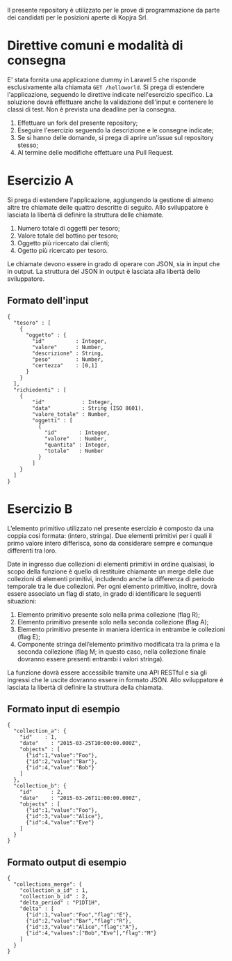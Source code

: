 Il presente repository è utilizzato per le prove di programmazione da parte dei candidati per le posizioni aperte di Kopjra Srl.

# Direttive comuni e modalità di consegna

E' stata fornita una applicazione dummy in Laravel 5 che risponde esclusivamente alla chiamata `GET /helloworld`. Si prega di estendere l'applicazione, seguendo le direttive indicate nell'esercizio specifico. La soluzione dovrà effettuare anche la validazione dell'input e contenere le classi di test. Non è prevista una deadline per la consegna.

1. Effettuare un fork del presente repository;
1. Eseguire l'esercizio seguendo la descrizione e le consegne indicate;
1. Se si hanno delle domande, si prega di aprire un'issue sul repository stesso;
1. Al termine delle modifiche effettuare una Pull Request.

# Esercizio A
Si prega di estendere l'applicazione, aggiungendo la gestione di almeno altre tre chiamate delle quattro descritte di seguito. Allo sviluppatore è lasciata la libertà di definire la struttura delle chiamate.

1. Numero totale di oggetti per tesoro;
1. Valore totale del bottino per tesoro;
1. Oggetto più ricercato dai clienti;
1. Ogetto più ricercato per tesoro.

Le chiamate devono essere in grado di operare con JSON, sia in input che in output. La struttura del JSON in output è lasciata alla libertà dello sviluppatore.

## Formato dell'input

    {
      "tesoro" : [
        {
      	  "oggetto" : {
            "id"          : Integer,
            "valore"      : Number,
            "descrizione" : String,
            "peso"        : Number,
            "certezza"    : [0,1]
          }
        }
      ],
      "richiedenti" : [
        {
        	"id"            : Integer,
        	"data"          : String (ISO 8601),
        	"valore_totale" : Number,
        	"oggetti" : [
        	  {
      	    	"id"       : Integer,
      	    	"valore"   : Number,
        	  	"quantita" : Integer,
        	  	"totale"   : Number
        	  }
        	]
        }
      ]
    }

# Esercizio B

L’elemento primitivo utilizzato nel presente esercizio è composto da una coppia così formata: (intero, stringa). Due elementi primitivi per i quali il primo valore intero differisca, sono da considerare sempre e comunque differenti tra loro.

Date in ingresso due collezioni di elementi primitivi in ordine qualsiasi, lo scopo della funzione è quello di restituire chiamante un merge delle due collezioni di elementi primitivi, includendo anche la differenza di periodo temporale tra le due collezioni. Per ogni elemento primitivo, inoltre, dovrà essere associato un flag di stato, in grado di identificare le seguenti situazioni:

1. Elemento primitivo presente solo nella prima collezione (flag R);
1. Elemento primitivo presente solo nella seconda collezione (flag A);
1. Elemento primitivo presente in maniera identica in entrambe le collezioni (flag E);
1. Componente stringa dell’elemento primitivo modificata tra la prima e la seconda collezione (flag M; in questo caso, nella collezione finale dovranno essere presenti entrambi i valori stringa).

La funzione dovrà essere accessibile tramite una API RESTful e sia gli ingressi che le uscite dovranno essere in formato JSON. Allo sviluppatore è lasciata la libertà di definire la struttura della chiamata.

## Formato input di esempio
    {
      "collection_a": {
      	"id"    : 1,
      	"date"    : "2015-03-25T10:00:00.000Z",
      	"objects" : [
          {"id":1,"value":"Foo"},
          {"id":2,"value":"Bar"},
          {"id":4,"value":"Bob"}
        ]
      },
      "collection_b": {
      	"id"      : 2,
      	"date"    : "2015-03-26T11:00:00.000Z",
      	"objects" : [
          {"id":1,"value":"Foo"},
          {"id":3,"value":"Alice"},
          {"id":4,"value":"Eve"}
      	]
      }
    }

## Formato output di esempio
    {
      "collections_merge": {
        "collection_a_id" : 1,
        "collection_b_id" : 2,
        "delta_period" : "P1DT1H",
        "delta" : [
          {"id":1,"value":"Foo","flag":"E"},
          {"id":2,"value":"Bar","flag":"R"},
          {"id":3,"value":"Alice","flag":"A"},
          {"id":4,"values":["Bob","Eve"],"flag":"M"}
        ]
      }
    }
